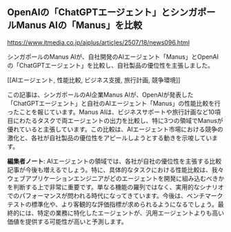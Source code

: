 ## OpenAIの「ChatGPTエージェント」とシンガポールManus AIの「Manus」を比較

https://www.itmedia.co.jp/aiplus/articles/2507/18/news096.html

シンガポールのManus AIが、自社開発のAIエージェント「Manus」とOpenAIの「ChatGPTエージェント」を比較し、自社製品の優位性を主張しました。

[[AIエージェント, 性能比較, ビジネス支援, 旅行計画, 競争環境]]

この記事は、シンガポールのAI企業Manus AIが、OpenAIが発表した「ChatGPTエージェント」と自社のAIエージェント「Manus」の性能比較を行ったことを報じています。Manus AIは、ビジネスサポートや旅行計画など10項目にわたるタスクで両エージェントの出力を比較し、特に3つの領域でManusが優れていると主張しています。この比較は、AIエージェント市場における競争の激化と、各社が自社製品の優位性をアピールしようとする動きを示唆しています。

**編集者ノート**: AIエージェントの領域では、各社が自社の優位性を主張する比較記事が今後も増えるでしょう。特に、具体的なタスクにおける性能比較は、我々ウェブアプリケーションエンジニアがどのエージェントを開発に組み込むべきかを判断する上で非常に重要です。単なる機能の羅列ではなく、実用的なシナリオでのパフォーマンスが問われる時代になってきています。今後は、ベンチマークテストの標準化や、より客観的な評価指標が求められるようになるでしょう。最終的には、特定の業務に特化したエージェントが、汎用エージェントよりも高い価値を提供する可能性が高いと予測します。